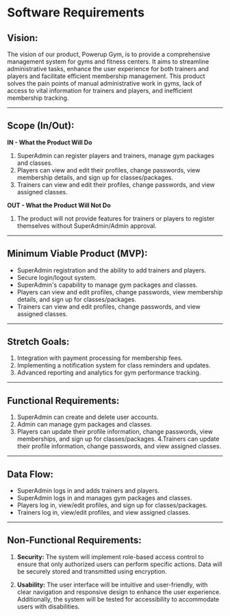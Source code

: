 # Software Requirements

## Vision:

The vision of our product, Powerup Gym, is to provide a comprehensive management system for gyms and fitness centers. It aims to streamline administrative tasks, enhance the user experience for both trainers and players and facilitate efficient membership management. This product solves the pain points of manual administrative work in gyms, lack of access to vital information for trainers and players, and inefficient membership tracking.

---

## Scope (In/Out):

**IN - What the Product Will Do**

1. SuperAdmin can register players and trainers,  manage gym packages and classes.
2. Players can view and edit their profiles, change passwords, view membership details, and sign up for classes/packages.
3. Trainers can view and edit their profiles, change passwords, and view assigned classes.

**OUT - What the Product Will Not Do**

1. The product will not provide features for trainers or players to register themselves without SuperAdmin/Admin approval.

---

## Minimum Viable Product (MVP):

- SuperAdmin registration and the ability to add trainers and players.
- Secure login/logout system.
- SuperAdmin's capability to manage gym packages and classes.
- Players can view and edit profiles, change passwords, view membership details, and sign up for classes/packages.
- Trainers can view and edit profiles, change passwords, and view assigned classes.

---

## Stretch Goals:

1. Integration with payment processing for membership fees.
2. Implementing a notification system for class reminders and updates.
3. Advanced reporting and analytics for gym performance tracking.

---

## Functional Requirements:

1. SuperAdmin can create and delete user accounts.
2. Admin can manage gym packages and classes.
3. Players can update their profile information, change passwords, view memberships, and sign up for classes/packages.
   4.Trainers can update their profile information, change passwords, and view assigned classes.

---

## Data Flow:

- SuperAdmin logs in and adds trainers and players.
- SuperAdmin logs in and manages gym packages and classes.
- Players log in, view/edit profiles, and sign up for classes/packages.
- Trainers log in, view/edit profiles, and view assigned classes.

---

## Non-Functional Requirements:

1. **Security:** The system will implement role-based access control to ensure that only authorized users can perform specific actions. Data will be securely stored and transmitted using encryption.

2. **Usability:** The user interface will be intuitive and user-friendly, with clear navigation and responsive design to enhance the user experience. Additionally, the system will be tested for accessibility to accommodate users with disabilities.
